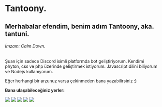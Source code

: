 # Tantoony.
## Merhabalar efendim, benim adım Tantoony, aka. tantuni.
###### İmzam: Calm Down.

Şuan için sadece Discord isimli platformda bot geliştiriyorum. Kendimi phyton, css ve php üzerinde geliştirmek istiyorum.
Javascript dilini biliyorum ve Nodejs kullanıyorum.

Eğer herhangi bir arzunuz varsa çekinmeden bana yazabilirsiniz :)
<!--
**Tantoony/Tantoony** is a ✨ _special_ ✨ repository because its `README.md` (this file) appears on your GitHub profile.

Here are some ideas to get you started:

- 🔭 I’m currently working on ...
- 🌱 I’m currently learning ...
- 👯 I’m looking to collaborate on ...
- 🤔 I’m looking for help with ...
- 💬 Ask me about ...
- 📫 How to reach me: ...
- 😄 Pronouns: ...
- ⚡ Fun fact: ...
-->
__**Bana ulaşabileceğiniz yerler:**__


<p align = "center">

[<img src="https://img.shields.io/badge/twitter-%231DA1F2.svg?&style=for-the-badge&logo=twitter&logoColor=white" />](https://twitter.com/Tantoony_) 
[<img src="https://img.shields.io/badge/discord-r89DA.svg?&color=7289da&style=for-the-badge&logo=discord&logoColor=white" />](https://discord.com/users/479293073549950997)
[<img src = "https://img.shields.io/badge/instagram-%23E4405F.svg?&style=for-the-badge&logo=instagram&logoColor=white">](https://www.instagram.com/t.tantoony/)
[<img src="https://img.shields.io/badge/youtube-r89DA.svg?&color=ff0000&style=for-the-badge&logo=youtube&logoColor=white" />](https://www.youtube.com/channel/UC90OJd6d7MrW2ipW0GWy1jg/featured)
<img src="https://profile-counter.glitch.me/{Tantoony}/count.svg" /></p>
